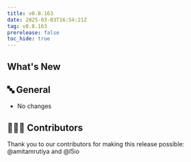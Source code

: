 ```yaml
---
title: v0.8.163
date: 2025-03-03T16:54:21Z
tag: v0.8.163
prerelease: false
toc_hide: true
---
```


## What's New
## 🔤 General
* No changes

## 👨🏽‍💻 Contributors

Thank you to our contributors for making this release possible:
@amitamrutiya and @l5io

